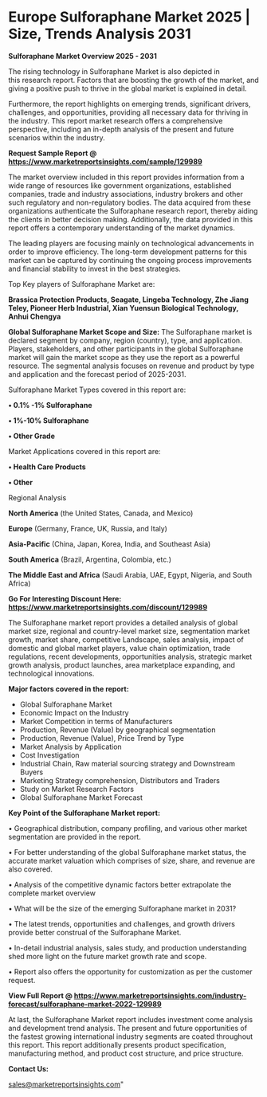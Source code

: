 # Europe Sulforaphane Market 2025 | Size, Trends Analysis 2031

<Strong> Sulforaphane Market Overview 2025 - 2031</strong>

The rising technology in Sulforaphane Market is also depicted in this research report. Factors that are boosting the growth of the market, and giving a positive push to thrive in the global market is explained in detail.

Furthermore, the report highlights on emerging trends, significant drivers, challenges, and opportunities, providing all necessary data for thriving in the industry. This report market research offers a comprehensive perspective, including an in-depth analysis of the present and future scenarios within the industry.

<strong>Request Sample Report @ <a href=https://www.marketreportsinsights.com/sample/129989>https://www.marketreportsinsights.com/sample/129989</a></strong>

The market overview included in this report provides information from a wide range of resources like government organizations, established companies, trade and industry associations, industry brokers and other such regulatory and non-regulatory bodies. The data acquired from these organizations authenticate the Sulforaphane research report, thereby aiding the clients in better decision making. Additionally, the data provided in this report offers a contemporary understanding of the market dynamics.

The leading players are focusing mainly on technological advancements in order to improve efficiency. The long-term development patterns for this market can be captured by continuing the ongoing process improvements and financial stability to invest in the best strategies.

Top Key players of Sulforaphane Market are:

<strong>Brassica Protection Products, Seagate, Lingeba Technology, Zhe Jiang Teley, Pioneer Herb Industrial, Xian Yuensun Biological Technology, Anhui Chengya</strong>

<strong><b>Global Sulforaphane Market Scope and Size:</b></strong>
The Sulforaphane market is declared segment by company, region (country), type, and application. Players, stakeholders, and other participants in the global Sulforaphane market will gain the market scope as they use the report as a powerful resource. The segmental analysis focuses on revenue and product by type and application and the forecast period of 2025-2031.

Sulforaphane Market Types covered in this report are:

<strong>• 0.1% -1% Sulforaphane

• 1%-10% Sulforaphane

• Other Grade</strong>

Market Applications covered in this report are:

<strong>• Health Care Products

• Other</strong> 

Regional Analysis

<strong>North America</strong> (the United States, Canada, and Mexico)

<strong>Europe</strong> (Germany, France, UK, Russia, and Italy)

<strong>Asia-Pacific</strong> (China, Japan, Korea, India, and Southeast Asia)

<strong>South America</strong> (Brazil, Argentina, Colombia, etc.)

<strong>The Middle East and Africa</strong> (Saudi Arabia, UAE, Egypt, Nigeria, and South Africa)

<strong>Go For Interesting Discount Here: <a href=https://www.marketreportsinsights.com/discount/129989>https://www.marketreportsinsights.com/discount/129989</a></strong>

The Sulforaphane market report provides a detailed analysis of global market size, regional and country-level market size, segmentation market growth, market share, competitive Landscape, sales analysis, impact of domestic and global market players, value chain optimization, trade regulations, recent developments, opportunities analysis, strategic market growth analysis, product launches, area marketplace expanding, and technological innovations.

<strong><b>Major factors covered in the report:</b></strong>
<ul>
  <li>Global Sulforaphane Market </li>
  <li>Economic Impact on the Industry</li>
  <li>Market Competition in terms of Manufacturers</li>
  <li>Production, Revenue (Value) by geographical segmentation</li>
  <li>Production, Revenue (Value), Price Trend by Type</li>
  <li>Market Analysis by Application</li>
  <li>Cost Investigation</li>
  <li>Industrial Chain, Raw material sourcing strategy and Downstream Buyers</li>
  <li>Marketing Strategy comprehension, Distributors and Traders</li>
  <li>Study on Market Research Factors</li>
  <li>Global Sulforaphane Market Forecast</li>
</ul>

<strong><b>Key Point of the Sulforaphane Market report:</b></strong>

• Geographical distribution, company profiling, and various other market segmentation are provided in the report.

• For better understanding of the global Sulforaphane market status, the accurate market valuation which comprises of size, share, and revenue are also covered.

• Analysis of the competitive dynamic factors better extrapolate the complete market overview

• What will be the size of the emerging Sulforaphane market in 2031?

• The latest trends, opportunities and challenges, and growth drivers provide better construal of the Sulforaphane Market.

• In-detail industrial analysis, sales study, and production understanding shed more light on the future market growth rate and scope.

• Report also offers the opportunity for customization as per the customer request.

<strong><b>View Full Report @ <a href=https://www.marketreportsinsights.com/industry-forecast/sulforaphane-market-2022-129989>https://www.marketreportsinsights.com/industry-forecast/sulforaphane-market-2022-129989</a></b></strong>


At last, the Sulforaphane Market report includes investment come analysis and development trend analysis. The present and future opportunities of the fastest growing international industry segments are coated throughout this report. This report additionally presents product specification, manufacturing method, and product cost structure, and price structure.

<strong>Contact Us:</strong>

sales@marketreportsinsights.com"

